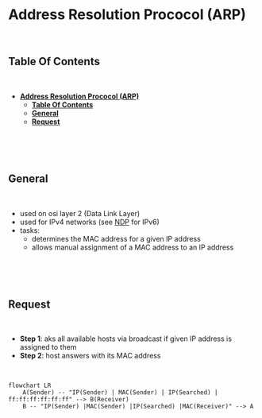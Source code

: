 # **Address Resolution Prococol (ARP)**
<br>

## **Table Of Contents**
<br>

- [**Address Resolution Prococol (ARP)**](#address-resolution-prococol-arp)
  - [**Table Of Contents**](#table-of-contents)
  - [**General**](#general)
  - [**Request**](#request)

<br>
<br>
<br>

## **General**
<br>

* used on osi layer 2 (Data Link Layer)
* used for IPv4 networks (see [NDP](./NDP.md) for IPv6)
* tasks:
  * determines the MAC address for a given IP address
  * allows manual assignment of a MAC address to an IP address

<br>
<br>
<br>

## **Request**
<br>

* **Step 1**: aks all available hosts via broadcast if given IP address is assigned to them
* **Step 2**: host answers with its MAC address

<br>

```mermaid
flowchart LR
    A(Sender) -- "IP(Sender) | MAC(Sender) | IP(Searched) | ff:ff:ff:ff:ff:ff" --> B(Receiver)
    B -- "IP(Sender) |MAC(Sender) |IP(Searched) |MAC(Receiver)" --> A
```